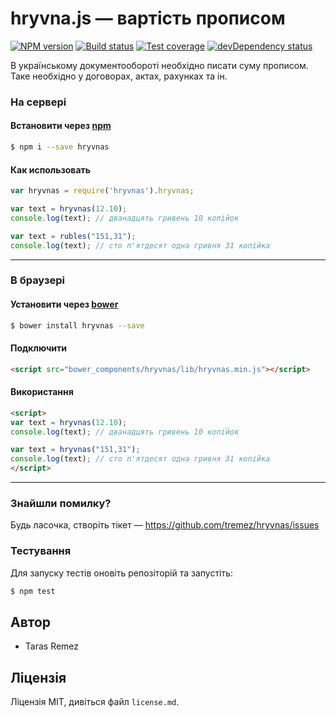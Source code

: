 # hryvna.js — вартість прописом

[![NPM version][npm-image]][npm-url]
[![Build status][travis-image]][travis-url]
[![Test coverage][coveralls-image]][coveralls-url]
[![devDependency status][devdependency-image]][devdependency-url]

В українському документообороті необхідно писати суму прописом. Таке необхідно у договорах, актах, рахунках та ін.

### На сервері

#### Встановити через [npm](//npmjs.org)

```bash
$ npm i --save hryvnas
```

#### Как использовать

```js
var hryvnas = require('hryvnas').hryvnas;

var text = hryvnas(12.10);
console.log(text); // дванадцять гривень 10 копійок

var text = rubles("151,31");
console.log(text); // сто п'ятдесят одна гривня 31 копійка
```

----------------

### В браузері

#### Установити через [bower](http://bower.io)

```bash
$ bower install hryvnas --save
```

#### Подключити

```html
<script src="bower_components/hryvnas/lib/hryvnas.min.js"></script>
```

#### Використання

```html
<script>
var text = hryvnas(12.10);
console.log(text); // дванадцять гривень 10 копійок

var text = hryvnas("151,31");
console.log(text); // сто п'ятдесят одна гривня 31 копійка
</script>
```

----------------

### Знайшли помилку?

Будь ласочка, створіть тікет — https://github.com/tremez/hryvnas/issues

### Тестування

Для запуску тестів оновіть репозіторій та запустіть:

```bash
$ npm test
```

## Автор

* Taras Remez

## Ліцензія

Ліцензія MIT, дивіться файл `license.md`.

[npm-image]: https://img.shields.io/npm/v/hryvnas.svg?style=flat
[npm-url]: https://www.npmjs.com/package/hryvnas
[travis-image]: https://travis-ci.org/tremez/hryvnas.svg?branch=master
[travis-url]: https://travis-ci.org/tremez/hryvnas
[coveralls-image]: https://coveralls.io/repos/tremez/hryvnas/badge.svg?branch=master&service=github
[coveralls-url]: https://coveralls.io/github/tremez/hryvnas?branch=master
[devdependency-image]: https://img.shields.io/david/dev/tremez/hryvnas.svg?style=flat
[devdependency-url]: https://david-dm.org/tremez/hryvnas#info=devDependencies
